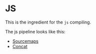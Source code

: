 # JS

This is the ingredient for the `js` compiling.

The js pipeline looks like this:

- [Sourcemaps](https://www.npmjs.com/package/gulp-sourcemaps)
- [Concat](https://www.npmjs.com/package/gulp-concat)
